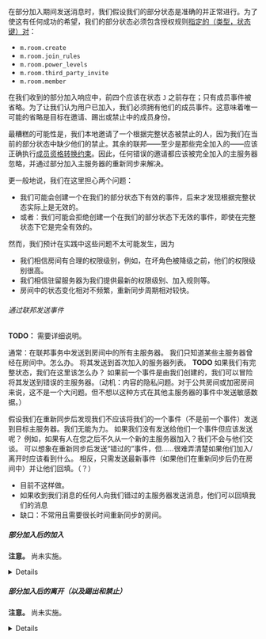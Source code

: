 ﻿在部分加入期间发送消息时，我们假设我们的部分状态是准确的并正常进行。为了使这有任何成功的希望，我们的部分状态必须包含授权规则[指定的（类型，状态键）对](https://spec.matrix.org/v1.3/rooms/v10/#authorization-rules)：

- `m.room.create`
- `m.room.join_rules`
- `m.room.power_levels`
- `m.room.third_party_invite`
- `m.room.member`

在我们收到的部分加入响应中，前四个应该在状态 `J` 之前存在；只有成员事件被省略。为了让我们认为用户已加入，我们必须拥有他们的成员事件。这意味着唯一可能的省略是目标在邀请、踢出或禁止中的成员身份。

最糟糕的可能性是，我们本地邀请了一个根据完整状态被禁止的人，因为我们在当前的部分状态中缺少他们的禁止。其余的联邦——至少是那些完全加入的——应该正确执行[成员资格转换约束](https://spec.matrix.org/v1.3/client-server-api/#room-membership)。因此，任何错误的邀请都应该被完全加入的主服务器忽略，并通过部分加入主服务器的重新同步来解决。

更一般地说，我们在这里担心两个问题：

- 我们可能会创建一个在我们的部分状态下有效的事件，后来才发现根据完整状态实际上是无效的。
- 或者：我们可能会拒绝创建一个在我们的部分状态下无效的事件，即使在完整状态下它是完全有效的。

然而，我们预计在实践中这些问题不太可能发生，因为

- 我们相信房间有合理的权限级别，例如，在坏角色被降级之前，他们的权限级别很高。
- 我们相信驻留服务器为我们提供最新的权限级别、加入规则等。
- 房间中的状态变化相对不频繁，重新同步周期相对较快。

###### 通过联邦发送事件

**TODO：** 需要详细说明。

通常：在联邦事务中发送到房间中的所有主服务器。
我们只知道某些主服务器曾经在房间中。怎么办。
将其发送到首次加入的服务器列表。
**TODO** 如果我们有完整状态，我们在这里该怎么办？
如果前一个事件是由我们创建的，我们可以冒险将其发送到错误的主服务器。（动机：内容的隐私问题。对于公共房间或加密房间来说，这不是一个大问题。但不想以这种方式在其他主服务器的事件中发送敏感数据。）

假设我们在重新同步后发现我们不应该将我们的一个事件（不是前一个事件）发送到目标主服务器。我们无能为力。
如果我们没有发送给他们一个事件但应该发送呢？
例如，如果有人在您之后不久从一个新的主服务器加入？我们不会与他们交谈。
可以想象在重新同步后发送“错过的”事件，但……很难弄清楚如果他们加入/离开时应该看到什么。
相反，只需发送最新事件（如果他们在重新同步后仍在房间中）并让他们回填。（？）
- 目前不这样做。
- 如果收到我们消息的任何人向我们错过的主服务器发送消息，他们可以回填我们的消息
- 缺口：不常用且需要很长时间重新同步的房间。

##### 部分加入后的加入

**注意。** 尚未实施。

<details>

**TODO：** 需要详细说明。与Matthieu联系。解释为什么/发送加入（Rich对我们不直接在本地创建感到惊讶。答案：为了避免在重新同步后被拒绝的加入。）

我们不能确定我们创建的任何加入都会被接受。
例如，加入的用户可能已被禁止；加入规则可能已更改，而我们没有意识到……部分状态错误的某种方式。
相反，再次进行部分创建-加入/发送-加入握手以确认加入有效。
- 可能会得到一堆重复的状态事件和授权事件……但部分加入的重点是这些应该很小。许多已经持久化=好。
- 如果第二次发送加入响应包含不同的驻留主服务器列表怎么办？可以忽略它。
  - 甚至可以有一个特殊标志，表示“只给我一个加入”，即不必给我状态或房间中的服务器。绝对想要授权链。
- SQ：关于设备列表，忽略它更安全！！！
- 如果第二次加入时的状态与我们拥有的不一致怎么办？忽略它？

</details>

##### 部分加入后的离开（以及踢出和禁止）

**注意。** 尚未实施。

<details>

当您完全加入一个房间时，要让 `U` 离开房间，他们的主服务器需要

- 为 `U` 创建一个新的离开事件，该事件将被其他主服务器接受，并且
- 将该事件 `U` 发送到联邦中的主服务器。

何时接受离开事件？请参阅[v10授权规则](https://spec.matrix.org/v1.5/rooms/v10/#authorization-rules)：

> 4. 如果类型是 m.room.member: [...]
     >
     >    5. 如果成员资格是离开：
             >
             >       1. 如果发送者与 state_key 匹配，则仅当且仅当该用户的当前成员状态是邀请、加入或敲门时才允许。
>       2. [...]

我认为这意味着（格式良好的！）自我离开完全由4.5.1管理。这意味着如果我们正确计算状态，表明 `U` 被邀请、加入或敲门，并将其包含在离开的授权事件中，我们的事件将通过传入事件的检查4和5。

> 4. 根据事件的授权事件通过授权规则，否则
     >    它被拒绝。
> 5. 根据事件之前的状态通过授权规则，否则
     >    它被拒绝。

唯一可能未通过检查6的方式是接收服务器的当前房间状态表明 `U` 被禁止、已离开或没有成员事件。但这没关系：接收服务器已经认为 `U` 不在房间中。

> 6. 根据房间的当前状态通过授权规则，
     >    否则它是“软失败”。

对于第二点（发布离开事件），我们能做的最好的事情是发布到我们知道当前在房间中的所有主服务器。如果他们错过了该事件，他们可能会向我们发送我们不关心的房间流量。这是“完全”加入后离开的一个问题；我们不寻求通过部分加入来解决这个问题。

（话虽如此：/发送响应中没有机器可读的内容。我不认为我们可以从未能/发送事件到该房间中推断出“目的地已离开房间”？）

###### 我们仍然可以在部分加入期间这样做吗？

我们可以创建离开事件，并可以选择包含在我们的授权事件中的内容，因此我们可以确保我们通过传入事件的检查4。对于检查5，我们可能对事件之前的状态有不正确的看法。
我们可能错误地认为离开是有效的唯一方式是

- 离开之前的部分状态有 `U` 加入、邀请或敲门，但
- 离开之前的完整状态有 `U` 被禁止、已离开或不存在，

在这种情况下，离开不会使事情变得更糟：其他主服务器已经认为我们不在房间中，并将在看到离开后继续这样认为。

剩下的障碍是：我们可以安全地广播离开事件吗？我们可能会错过服务器或错误地认为服务器在房间中。或者目标服务器可能离线并错过包含我们离开事件的事务。当他们看到一个 `prev_events` 从我们的离开中继承的事件时，这应该会自我修复。

我们考虑的另一个选项是使用联邦 `/send_leave` 请求一个完全加入的服务器代表我们发送事件。但这增加了复杂性而没有太多好处。此外，正如Rich所说，

> 发送离开目前是相当尽力而为的

所以这可能已经足够好了。

###### 最后一次离开后的清理

**TODO**：需要进行哪些清理？是否只是为了节省未使用的工作？

</details>